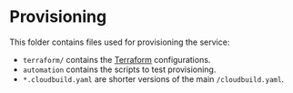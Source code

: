 # Provisioning

This folder contains files used for provisioning the service: 

* `terraform/` contains the [Terraform](https://terraform.io) configurations.
* `automation` contains the scripts to test provisioning.
* `*.cloudbuild.yaml` are shorter versions of the main `/cloudbuild.yaml`. 